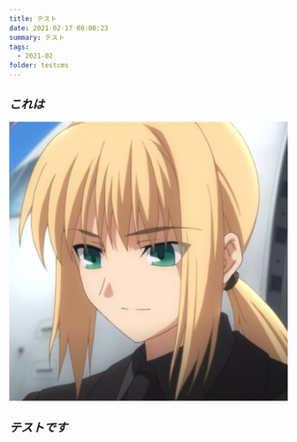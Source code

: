 ```yaml
---
title: テスト
date: 2021-02-17 08:00:23
summary: テスト
tags:
  - 2021-02
folder: testcms
---
```

## ***これは***

![](20210204_102341_1.jpg)

## ***テストです***
